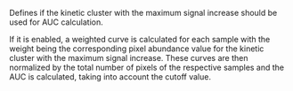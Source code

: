 Defines if the kinetic cluster with the maximum signal increase should be used for AUC calculation. 

If it is enabled, a weighted curve is calculated for each sample with the weight being the corresponding pixel abundance value for the kinetic cluster with the maximum signal increase. These curves are then normalized by the total number of pixels of the respective samples and the AUC is calculated, taking into account the cutoff value.